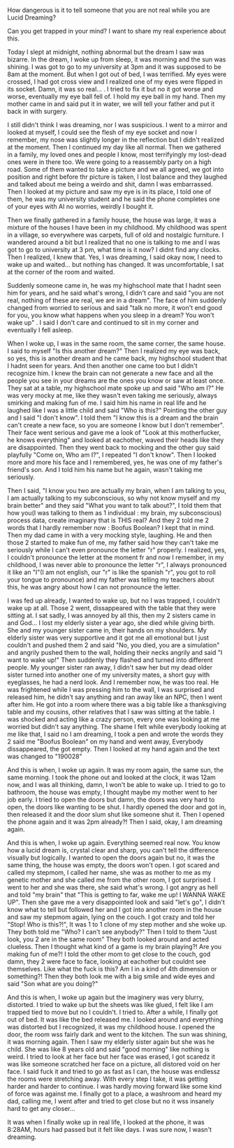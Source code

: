 How dangerous is it to tell someone that you are not real while you are Lucid Dreaming?

Can you get trapped in your mind? I want to share my real experience about this.

Today I slept at midnight, nothing abnormal but the dream I saw was bizarre. In the dream, I woke up from sleep, it was morning and the sun was shining. I was got to go to my university at 3pm and it was supposed to be 8am at the moment. But when I got out of bed, I was terrified. My eyes were crossed, I had got cross view and I realized one of my eyes were flipped in its socket. Damn, it was so real... . I tried to fix it but no it got worse and worse, eventually my eye ball fell of. I hold my eye ball in my hand. Then my mother came in and said put it in water, we will tell your father and put it back in with surgery.

I still didn't think I was dreaming, nor I was suspicious. I went to a mirror and looked at myself, I could see the flesh of my eye socket and now I remember, my nose was slightly  longer in the reflection but I didn't realized at the moment. Then I continued my day like all normal. Then we gathered in a family, my loved ones and people I know, most terrifyingly my lost-dead ones were in there too. We were going to a reassembly party on a high road. Some of them wanted to take a picture and we all agreed, we got into position and right before thr picture is taken, I lost balance and they laughed and talked about me being a weirdo and shit, damn I was embarrassed. Then I looked at my picture and saw my eye is in its place, I told one of them, he was my university student and he said the phone completes one of your eyes with AI no worries, weirdly I bought it.

Then we finally gathered in a family house, the house was large, it was a mixture of the houses I have been in my childhood. My childhood was spent in a village,  so everywhere was carpets, full of old and nostalgic furniture. I wandered around a bit but I realized that no one is talking to me and I was got to go to university at 3 pm, what time is it now? I didnt find any clocks. Then I realized, I knew that. Yes, I was dreaming, I said okay now, I need to wake up and waited... but nothing has changed. It was uncomfortable, I sat at the corner of the room and waited.

Suddenly someone came in, he was my highschool mate that I hadnt seen him for years, and he said what's wrong, I didn't care and said "you are not real, nothing of these are real, we are in a dream". The face of him suddenly changed from worried to serious and said "talk no more, it won't end good for you, you know what happens when you sleep in a dream? You won't wake up" . I said I don't care and continued to sit in my corner and eventually I fell asleep. 

When I woke up, I was in the same room, the same corner, the same house. I said to myself "Is this another dream?" Then I realized my eye was back, so yes, this is another dream and he came back, my highschool student that I hadnt seen for years. And then another one came too but I didn't recognize him. I knew the brain can not generate a new face and all the people you see in your dreams are the ones you know or saw at least once. They sat at a table, my highschool mate spoke up and said "Who am I?" He was very mocky at me, like they wasn't even taking me seriously, always smirking and making fun of me. I said him his name in real life and he laughed like I was a little child and said "Who is this?" Pointing the other guy and I said "I don't know". I told them  "I know this is a dream and the brain can't create a new face, so you are someone I know but I don't remember". Their face went serious and gave me a look of "Look at this motherfucker, he knows everything" and looked at eachother, waved their heads like they are disappointed. Then they went back to mocking and the other guy said playfully "Come on, Who am I?", I repeated "I don't know". Then I looked more and more his face and I remembered, yes, he was one of my father's friend's son. And I told him his name but he again, wasn't taking me seriously.

Then I said, "I know you two are actually my brain, when I am talking to you, I am actually talking to my subconscious, so why not know myself and my brain better" and they said "What you want to talk about?", I told them that how you(I was talking to them as 1 individual : my brain, my subconscious) process data, create imaginary that is THIS real? And they 2 told me 2 words that I hardly remember now : Boofus Boolean? I kept that in mind. Then my dad came in with a very mocking style, laughing. He and then those 2 started to make fun of me, my father said how they can't take me seriously while I can't even pronounce the letter "r" properly. I realized, yes, I couldn't pronounce the letter at the moment fr and now I remember, in my childhood, I was never able to pronounce the letter "r", I always pronounced it like an "l"(I am not english, our "r" is like the spanish "r", you got to roll your tongue to pronounce) and my father was telling my teachers about this, he was angry about how I can not pronounce the letter. 

I was fed up already, I wanted to wake up, but no I was trapped, I couldn't wake up at all. Those 2 went, dissappeared with the table that they were sitting at. I sat sadly, I was annoyed by all this, then my 2 sisters came in and God... I lost my elderly sister a year ago, she died while giving birth. She and my younger sister came in, their hands on my shoulders. My elderly sister was very supportive and it got me all emotional but I just couldn't and pushed them 2 and said "No, you died, you are a simulation" and angrily pushed them to the wall, holding their necks angrily and said "I want to wake up!" Then suddenly they flashed and turned into different people. My younger sister ran away, I didn't saw her but my dead older sister turned into another one of my university mates, a short guy with eyeglasses, he had a nerd look. And I remember now, he was too real. He was frightened while I was pressing him to the wall, I was surprised and released him, he didn't say anything and ran away like an NPC, then I went after him. He got into a room where there was a big table like a thanksgiving table and my cousins, other relatives that I saw was sitting at the table. I was shocked and acting like a crazy person, every one was looking at me worried but didn't say anything. The shame I felt while everybody looking at me like that, I said no I am dreaming, I took a pen and wrote the words they 2 said me "Boofus Boolean" on my hand and went away, Everybody dissappeared, the got empty. Then I looked at my hand again and the text was changed to "190028"

And this is when, I woke up again. It was my room again, the same sun, the same morning. I took the phone out and looked at the clock, it was 12am now, and I was all thinking, damn, I won't be able to wake up. I tried to go to bathroom, the house was empty, I thought maybe my mother went to her job early. I tried to open the doors but damn, the doors was very hard to open, the doors like wanting to be shut. I hardly opened the door and got in, then released it and the door slum shut like someone shut it. Then I opened the phone again and it was 2pm already?! Then I said,  okay, I am dreaming again.

And this is when, I woke up again. Everything seemed real now. You know how a lucid dream is,  crystal clear and sharp, you can't tell the difference visually but logically. I wanted to open the doors again but no, it was the same thing, the house was empty, the doors won't open. I got scared and called my stepmom, I called her name, she was as mother to me as my genetic mother and she called me from the other room, I got surprised. I went to her and she was there, she said what's wrong. I got angry as hell and told  "my brain" that "This is getting to far, wake me up! I WANNA WAKE UP". Then she gave me a very disappointed look and said "let's go", I didn't know what to tell but followed her and I got into another room in the house and saw my stepmom again, lying on the couch. I got crazy and told her "Stop! Who is this?!", It was 1 to 1 clone of my step mother and she woke up. They both told me "Who? I can't see anybody?" Then I told to them "Just look, you 2 are in the same room" They both looked around and acted clueless. Then I thought what kind of a game is my brain playing?! Are you making fun of me?! I told the other mom to get close to the couch, god damn, they 2 were face to face, looking at eachother but couldnt see themselves. Like what the fuck is this? Am I in a kind of 4th dimension or something?! Then they both look me with a big smile and wide eyes and said "Son what are you doing?" 

And this is when, I woke up again but the imaginery was very blurry, distorted. I tried to wake up but the sheets was like glued, I felt like I am trapped tied to move but no I couldn't. I tried to. After a while, I finally got out of bed. It was like the bed released me. I looked around and everything was distorted but I recognized, it was my childhood house. I opened the door, the room wss fairly dark and went to the kitchen. The sun was shining, it was morning again. Then I saw my elderly sister again but she was he child. She was like 8 years old and said "good morning" like nothing is weird. I tried to look at her face but her face was erased, I got scaredz it was like someone scratched her face on a picture, all distored void on her face. I said fuck it and tried to go as fast as I can, the house was endlessz the rooms were stretching away. With every step I take, it was getting harder and harder to continue. I was hardly moving forward like some kind of force was against me. I finally got to a place, a washroom and heard my dad, calling me, I went after and tried to get close but no it wss insanely hard to get any closer...

It was when I finally woke up in real life, I looked at the phone, it was 8:28AM, hours had passed but it felt like days. I was sure now, I wasn't dreaming.